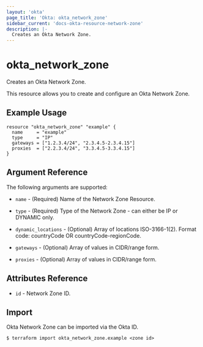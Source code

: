 ```yaml
---
layout: 'okta'
page_title: 'Okta: okta_network_zone'
sidebar_current: 'docs-okta-resource-network-zone'
description: |-
  Creates an Okta Network Zone.
---
```


# okta_network_zone

Creates an Okta Network Zone.

This resource allows you to create and configure an Okta Network Zone.

## Example Usage

```hcl
resource "okta_network_zone" "example" {
  name     = "example"
  type     = "IP"
  gateways = ["1.2.3.4/24", "2.3.4.5-2.3.4.15"]
  proxies  = ["2.2.3.4/24", "3.3.4.5-3.3.4.15"]
}
```

## Argument Reference

The following arguments are supported:

- `name` - (Required) Name of the Network Zone Resource.

- `type` - (Required) Type of the Network Zone - can either be IP or DYNAMIC only.

- `dynamic_locations` - (Optional) Array of locations ISO-3166-1(2). Format code: countryCode OR countryCode-regionCode.

- `gateways` - (Optional) Array of values in CIDR/range form.

- `proxies` - (Optional) Array of values in CIDR/range form.

## Attributes Reference

- `id` - Network Zone ID.

## Import

Okta Network Zone can be imported via the Okta ID.

```
$ terraform import okta_network_zone.example <zone id>
```
